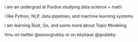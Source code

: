 i am an undergrad at Purdue studying data science + math

i like Python, NLP, data pipelines, and machine learning systems

i am learning Rust, Go, and some more about Topic Modeling

hmu on twitter @senorgrubby or on keybase @grubbby

<!--
**willb0/willb0** is a ✨ _special_ ✨ repository because its `README.md` (this file) appears on your GitHub profile.

Here are some ideas to get you started:

- 🔭 I’m currently working on ...
- 🌱 I’m currently learning ...
- 👯 I’m looking to collaborate on ...
- 🤔 I’m looking for help with ...
- 💬 Ask me about ...
- 📫 How to reach me: ...
- 😄 Pronouns: ...
- ⚡ Fun fact: ...
-->
